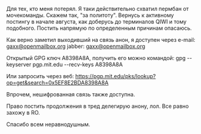 Для тех, кто меня потерял. Я таки действительно схватил пермбан от мочекоманды. Скажем так, "за политоту". Вернусь к активному постингу в начале августа, как доберусь до терминалов QIWI и тому подобного. Постить напрямую по определенным причинам опасаюсь. 

Как верно заметил выходивший на связь анон, я доступен через 
e-mail: gaxx@openmailbox.org
jabber: gaxx@openmailbox.org

Открытый GPG ключ A8398A8A, получить его можно командой:
gpg --keyserver pgp.mit.edu --recv-keys A8398A8A 

Или запросить через веб: 
https://pgp.mit.edu/pks/lookup?op=get&search=0x5EF8E2BDA8398A8A

Впрочем, нешифрованная связь также доступна. 

Право постить продолжения в тред делегирую анону, лол. Все равно захожу в RO.

Спасибо всем неравнодушным.

